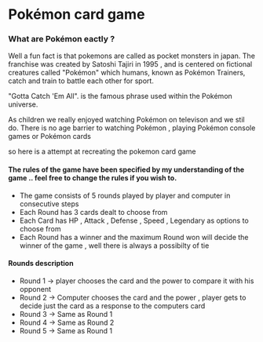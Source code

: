 # Pokémon card game

### What are Pokémon eactly ?

Well a fun fact is that pokemons are called as pocket monsters in japan. The franchise was created by Satoshi Tajiri in 1995 , and is centered on fictional creatures called "Pokémon" which humans, known as Pokémon Trainers, catch and train to battle each other for sport.
 
"Gotta Catch 'Em All". is the famous phrase used within the Pokémon universe.

As children we really enjoyed watching Pokémon on televison and we stil do. There is no age barrier to watching Pokémon , playing Pokémon console games or Pokémon cards 

so here is a attempt at recreating the pokemon card game 

#### The rules of the game have been specified by my understanding of the game .. feel free to change the rules if you wish to.

- The game consists of  5 rounds played by player and computer in consecutive steps 
- Each Round has 3 cards dealt to choose from 
- Each Card has HP , Attack , Defense , Speed , Legendary as options to choose from 
- Each Round has a winner and the maximum Round won will decide the winner of the game , well there is always a possibilty of tie 

#### Rounds description 
- Round 1 -> player chooses the card and the power to compare it with his opponent
- Round 2 -> Computer chooses the card and the power , player gets to decide just the card as a response to the computers card 
- Round 3 -> Same as Round 1
- Round 4 -> Same as Round 2
- Round 5 -> Same as Round 1

